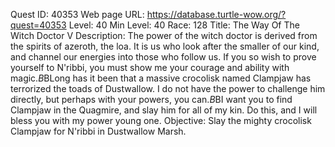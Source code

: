 Quest ID: 40353
Web page URL: https://database.turtle-wow.org/?quest=40353
Level: 40
Min Level: 40
Race: 128
Title: The Way Of The Witch Doctor V
Description: The power of the witch doctor is derived from the spirits of azeroth, the loa. It is us who look after the smaller of our kind, and channel our energies into those who follow us. If you so wish to prove yourself to N'ribbi, you must show me your courage and ability with magic.$B$BLong has it been that a massive crocolisk named Clampjaw has terrorized the toads of Dustwallow. I do not have the power to challenge him directly, but perhaps with your powers, you can.$B$BI want you to find Clampjaw in the Quagmire, and slay him for all of my kin. Do this, and I will bless you with my power young one.
Objective: Slay the mighty crocolisk Clampjaw for N'ribbi in Dustwallow Marsh.
